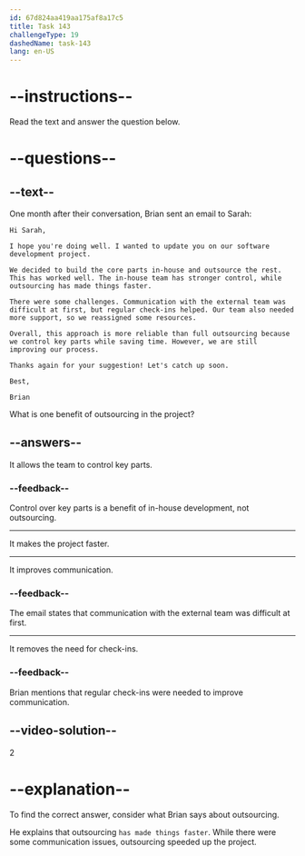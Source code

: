 ```yaml
---
id: 67d824aa419aa175af8a17c5
title: Task 143
challengeType: 19
dashedName: task-143
lang: en-US
---
```


<!-- READING -->

# --instructions--  

Read the text and answer the question below.  

# --questions--  

## --text--  

One month after their conversation, Brian sent an email to Sarah:  

`Hi Sarah,`  

`I hope you're doing well. I wanted to update you on our software development project.`  

`We decided to build the core parts in-house and outsource the rest. This has worked well. The in-house team has stronger control, while outsourcing has made things faster.`  

`There were some challenges. Communication with the external team was difficult at first, but regular check-ins helped. Our team also needed more support, so we reassigned some resources.`  

`Overall, this approach is more reliable than full outsourcing because we control key parts while saving time. However, we are still improving our process.`  

`Thanks again for your suggestion! Let's catch up soon.`  

`Best,`  

`Brian`  

What is one benefit of outsourcing in the project?  

## --answers--  

It allows the team to control key parts.  

### --feedback--  

Control over key parts is a benefit of in-house development, not outsourcing.  

---  

It makes the project faster.  

---  

It improves communication.  

### --feedback--  

The email states that communication with the external team was difficult at first.  

---  

It removes the need for check-ins.  

### --feedback--  

Brian mentions that regular check-ins were needed to improve communication.  

## --video-solution--  

2  

# --explanation--  

To find the correct answer, consider what Brian says about outsourcing.  

He explains that outsourcing `has made things faster`. While there were some communication issues, outsourcing speeded up the project.
